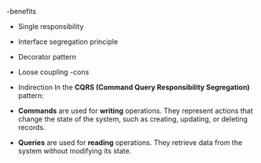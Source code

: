 -benefits
- Single responsibility
- Interface segregation principle
- Decorator pattern
- Loose coupling
-cons
 - Indirection
 In the **CQRS (Command Query Responsibility Segregation)** pattern:

- **Commands** are used for **writing** operations. They represent actions that change the state of the system, such as creating, updating, or deleting records.
- **Queries** are used for **reading** operations. They retrieve data from the system without modifying its state.